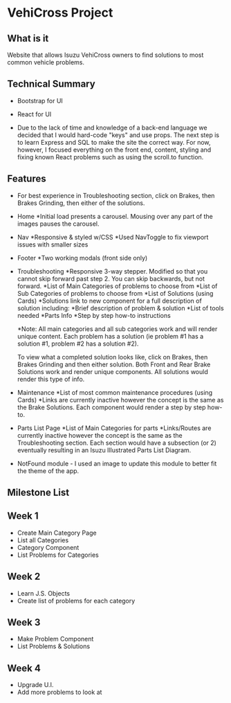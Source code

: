 # VehiCross Project

## What is it

Website that allows Isuzu VehiCross owners to find solutions to most common vehicle problems. 

## Technical Summary

* Bootstrap for UI
* React for UI

* Due to the lack of time and knowledge of a back-end language we decided that I would hard-code "keys" and use props.  The next step is to learn Express and SQL to make the site the correct way.  For now, however, I focused everything on the front end, content, styling and fixing known React problems such as using the scroll.to function.

## Features

* For best experience in Troubleshooting section, click on Brakes, then Brakes Grinding, then either of the solutions.

* Home
    *Initial load presents a carousel.  Mousing over any part of the images pauses the carousel. 

* Nav
    *Responsive & styled w/CSS 
    *Used NavToggle to fix viewport issues with smaller sizes

* Footer
    *Two working modals (front side only)

* Troubleshooting
    *Responsive 3-way stepper.  Modified so that you cannot skip forward past step 2.  You can skip backwards, but not forward.
    *List of Main Categories of problems to choose from
    *List of Sub Categories of problems to choose from
    *List of Solutions (using Cards)
    *Solutions link to new component for a full description of solution including:
        *Brief description of problem & solution
        *List of tools needed
        *Parts Info
        *Step by step how-to instructions

    *Note: All main categories and all sub categories work and will render unique content.  Each problem has a solution (ie problem #1 has a solution #1, problem #2 has a solution #2).  
    
    To view what a completed solution looks like, click on Brakes, then Brakes Grinding and then either solution.  Both Front and Rear Brake Solutions work and render unique components.  All solutions would render this type of info.


* Maintenance
    *List of most common maintenance procedures (using Cards)
    *Links are currently inactive however the concept is the same as the Brake Solutions.  Each component would render a step by step how-to.


* Parts List Page
    *List of Main Categories for parts
    *Links/Routes are currently inactive however the concept is the same as the Troubleshooting section.  Each section would have a subsection (or 2) eventually resulting in an Isuzu Illustrated Parts List Diagram.

* NotFound module - I used an image to update this module to better fit the theme of the app.



## Milestone List

## Week 1
- Create Main Category Page
- List all Categories
- Category Component
- List Problems for Categories


## Week 2
- Learn J.S. Objects
- Create list of problems for each category


## Week 3
- Make Problem Component
- List Problems & Solutions

## Week 4
- Upgrade U.I.
- Add more problems to look at